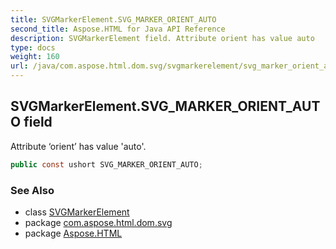 ```yaml
---
title: SVGMarkerElement.SVG_MARKER_ORIENT_AUTO
second_title: Aspose.HTML for Java API Reference
description: SVGMarkerElement field. Attribute orient has value auto
type: docs
weight: 160
url: /java/com.aspose.html.dom.svg/svgmarkerelement/svg_marker_orient_auto/
---
```

## SVGMarkerElement.SVG_MARKER_ORIENT_AUTO field

Attribute ‘orient’ has value 'auto'.

```java
public const ushort SVG_MARKER_ORIENT_AUTO;
```

### See Also

* class [SVGMarkerElement](../)
* package [com.aspose.html.dom.svg](../../svgmarkerelement/)
* package [Aspose.HTML](../../../)
